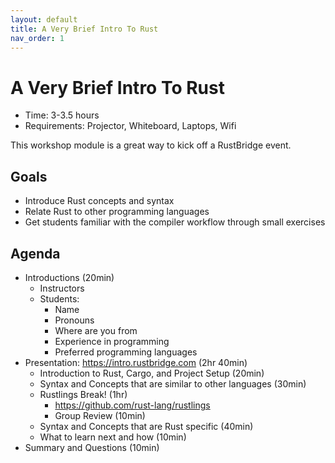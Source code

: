 ```yaml
---
layout: default
title: A Very Brief Intro To Rust
nav_order: 1
---
```


# A Very Brief Intro To Rust

- Time: 3-3.5 hours
- Requirements: Projector, Whiteboard, Laptops, Wifi

This workshop module is a great way to kick off a RustBridge event.

## Goals

- Introduce Rust concepts and syntax
- Relate Rust to other programming languages
- Get students familiar with the compiler workflow through small exercises

## Agenda

- Introductions (20min)
  - Instructors
  - Students:
    - Name
    - Pronouns
    - Where are you from
    - Experience in programming
    - Preferred programming languages
- Presentation: https://intro.rustbridge.com (2hr 40min)
  - Introduction to Rust, Cargo, and Project Setup (20min)
  - Syntax and Concepts that are similar to other languages (30min)
  - Rustlings Break! (1hr)
      - https://github.com/rust-lang/rustlings
      - Group Review (10min)
  - Syntax and Concepts that are Rust specific (40min)
  - What to learn next and how (10min)
- Summary and Questions (10min)
